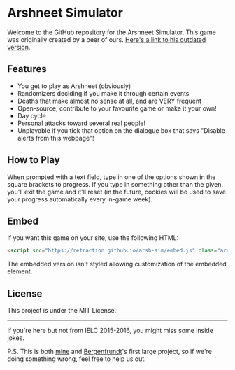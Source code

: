 # Arshneet Simulator

Welcome to the GitHub repository for the Arshneet Simulator. This game was originally created by a peer of ours. [Here's a link to his outdated version](https://4b4030124dae3ec07d9231fd34721a27e4e951d5.googledrive.com/host/0B8EmOAcQMuZbUnNmYTlBby1mOEU/).

## Features

- You get to play as Arshneet (obviously)
- Randomizers deciding if you make it through certain events
- Deaths that make almost no sense at all, and are VERY frequent
- Open-source; contribute to your favourite game or make it your own!
- Day cycle
- Personal attacks toward several real people!
- Unplayable if you tick that option on the dialogue box that says "Disable alerts from this webpage"!

## How to Play

When prompted with a text field, type in one of the options shown in the square brackets to progress. If you type in something other than the given, you'll exit the game and it'll reset (in the future, cookies will be used to save your progress automatically every in-game week).

## Embed

If you want this game on your site, use the following HTML:

```html
<script src="https://retraction.github.io/arsh-sim/embed.js" class="arshsim"></script>
```

The embedded version isn't styled allowing customization of the embedded element.

## License

This project is under the MIT License.

---

If you're here but not from IELC 2015-2016, you might miss some inside jokes.

P.S. This is both [mine](https://github.com/Loquacious) and [Bergenfrundt](https://www.github.com/Bergenfrundt)'s first large project, so if we're doing something wrong, feel free to help us out.
